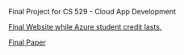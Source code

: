 Final Project for CS 529 - Cloud App Development

[Final Website while Azure student credit lasts.](https://dexapp.azurewebsites.net/)

[Final Paper](https://github.com/lwneumann/DexApp/blob/main/WU_CS529_Final.pdf)
